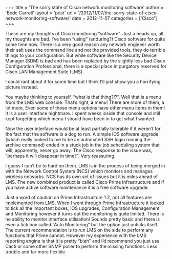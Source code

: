 +++
title = 'The sorry state of Cisco network monitoring software'
author = 'Bede Carroll'
layout = 'post'
url = '/2012/11/07/the-sorry-state-of-cisco-network-monitoring-software/'
date = 2012-11-07
categories = ['Cisco']
+++

These are my thoughts of Cisco monitoring “software”. Just a heads up, all my
thoughts are bad. I’ve been “using” (enduring?) Cisco software for quite some
time now. There is a very good reason any network engineer worth their salt uses
the command line and not the provided tools, they do terrible things to your
configuration. But while software like the Security Device Manager (SDM) is bad
and has been replaced by the slightly less bad Cisco Configuration Professional,
there is a special place in purgatory reserved for Cisco LAN Management Suite
(LMS).

I could rant about it for some time but I think I’ll just show you a horrifying
picture instead.

You maybe thinking to yourself, “what is that thing?!?”. Well that is a menu
from the LMS web console. That’s right, **a** menu! There are more of them, a
lot more. Even some of those menu options have other menu items in them! It is
a user interface nightmare. I spent weeks inside that console and still kept
forgetting which menu I should have been in to get what I wanted.

Now the user interface would be at least partially tolerable if it weren’t for
the fact that the software is a dog to run. A simple IOS software upgrade (which
really looked to me to be an automated SSH login running the archive command)
ended in a stuck job in the job scheduling system that will, apparently, never
go away. The Cisco response to the issue was, “perhaps it will disappear in
time?”. Very reassuring.

I guess I can’t be to hard on them. LMS is in the process of being merged in
with the Network Control System (NCS) which monitors and manages wireless
networks. NCS has its own set of issues but it is miles ahead of LMS. The new
combined product is called Cisco Prime Infrastructure and if you have active
software maintenance it is a free software upgrade.

Just a word of caution on Prime Infrastructure 1.2, not all features are
implemented from LMS. When I went through Prime Infrastructure it looked to tick
all the important boxes, IOS upgrades, Configuration Management and Monitoring
however it turns out the monitoring is quite limited. There is no ability to
monitor interface utilisation! Sounds pretty basic and there is even a tick box
called “Auto Monitoring” but the option just unticks itself. The current
recommendation is to run LMS on the side to perform any functions that Prime
cannot. However my experience with the LMS reporting engine is that it is pretty
“bleh” and I’d recommend you just use Cacti or some other SNMP poller to perform
the missing functions. Less trouble and far more flexible.
